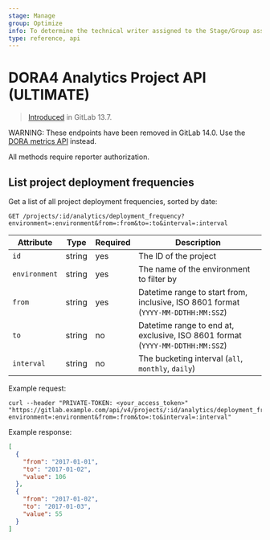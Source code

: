 ```yaml
---
stage: Manage
group: Optimize
info: To determine the technical writer assigned to the Stage/Group associated with this page, see https://about.gitlab.com/handbook/engineering/ux/technical-writing/#assignments
type: reference, api
---
```


# DORA4 Analytics Project API **(ULTIMATE)**

> [Introduced](https://gitlab.com/gitlab-org/gitlab/-/issues/279039) in GitLab 13.7.

WARNING:
These endpoints have been removed in GitLab 14.0. Use the [DORA metrics API](dora/metrics.md) instead.

All methods require reporter authorization.

## List project deployment frequencies

Get a list of all project deployment frequencies, sorted by date:

```plaintext
GET /projects/:id/analytics/deployment_frequency?environment=:environment&from=:from&to=:to&interval=:interval
```

| Attribute    | Type   | Required | Description           |
|--------------|--------|----------|-----------------------|
| `id`         | string | yes      | The ID of the project |
| `environment`| string | yes      | The name of the environment to filter by |
| `from`       | string | yes      | Datetime range to start from, inclusive, ISO 8601 format (`YYYY-MM-DDTHH:MM:SSZ`) |
| `to`         | string | no       | Datetime range to end at, exclusive, ISO 8601 format (`YYYY-MM-DDTHH:MM:SSZ`) |
| `interval`   | string | no       | The bucketing interval (`all`, `monthly`, `daily`) |

Example request:

```shell
curl --header "PRIVATE-TOKEN: <your_access_token>" "https://gitlab.example.com/api/v4/projects/:id/analytics/deployment_frequency?environment=:environment&from=:from&to=:to&interval=:interval"
```

Example response:

```json
[
  {
    "from": "2017-01-01",
    "to": "2017-01-02",
    "value": 106
  },
  {
    "from": "2017-01-02",
    "to": "2017-01-03",
    "value": 55
  }
]
```

